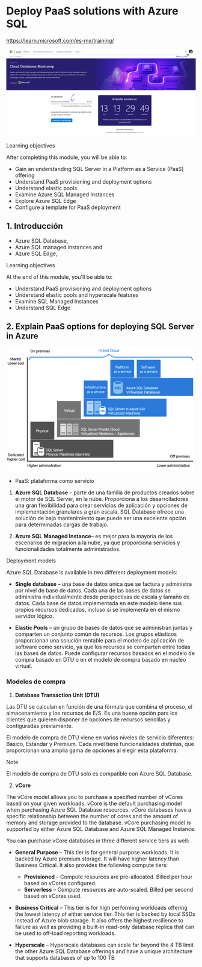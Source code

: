 # Deploy PaaS solutions with Azure SQL

https://learn.microsoft.com/es-mx/training/

![alt text](image-13.png)
 
Learning objectives

After completing this module, you will be able to:

- Gain an understanding SQL Server in a Platform as a Service (PaaS) offering
- Understand PaaS provisioning and deployment options
- Understand elastic pools
- Examine Azure SQL Managed Instances
- Explore Azure SQL Edge
- Configure a template for PaaS deployment

## 1. Introducción

- Azure SQL Database, 
- Azure SQL managed instances and 
- Azure SQL Edge,

Learning objectives

At the end of this module, you'll be able to:

- Understand PaaS provisioning and deployment options
- Understand elastic pools and hyperscale features
- Examine SQL Managed Instances
- Understand SQL Edge

## 2. Explain PaaS options for deploying SQL Server in Azure

![alt text](module-22-plan-implement-final-25.png)

- PaaS: plataforma como servicio

1. **Azure SQL Database** – parte de una familia de productos creados sobre el motor de SQL Server, en la nube. Proporciona a los desarrolladores una gran flexibilidad para crear servicios de aplicación y opciones de implementación granulares a gran escala. SQL Database ofrece una solución de bajo mantenimiento que puede ser una excelente opción para determinadas cargas de trabajo.

2. **Azure SQL Managed Instance**– es mejor para la mayoría de los escenarios de migración a la nube, ya que proporciona servicios y funcionalidades totalmente administrados.

Deployment models

Azure SQL Database is available in two different deployment models:

- **Single database** – una base de datos única que se factura y administra por nivel de base de datos. Cada una de las bases de datos se administra individualmente desde perspectivas de escala y tamaño de datos. Cada base de datos implementada en este modelo tiene sus propios recursos dedicados, incluso si se implementa en el mismo servidor lógico.

- **Elastic Pools** – un grupo de bases de datos que se administran juntas y comparten un conjunto común de recursos. Los grupos elásticos proporcionan una solución rentable para el modelo de aplicación de software como servicio, ya que los recursos se comparten entre todas las bases de datos. Puede configurar recursos basados en el modelo de compra basado en DTU o en el modelo de compra basado en núcleo virtual.

### Modelos de compra

1. **Database Transaction Unit (DTU)**

Las DTU se calculan en función de una fórmula que combina el proceso, el almacenamiento y los recursos de E/S. Es una buena opción para los clientes que quieren disponer de opciones de recursos sencillas y configuradas previamente.

El modelo de compra de DTU viene en varios niveles de servicio diferentes: Básico, Estándar y Premium. Cada nivel tiene funcionalidades distintas, que proporcionan una amplia gama de opciones al elegir esta plataforma.

> [!NOTE]
> El modelo de compra de DTU solo es compatible con Azure SQL Database.

2. **vCore**

The vCore model allows you to purchase a specified number of vCores based on your given workloads. vCore is the default purchasing model when purchasing Azure SQL Database resources. vCore databases have a specific relationship between the number of cores and the amount of memory and storage provided to the database. vCore purchasing model is supported by either Azure SQL Database and Azure SQL Managed Instance.

You can purchase vCore databases in three different service tiers as well:

- **General Purpose** – This tier is for general purpose workloads. It is backed by Azure premium storage. It will have higher latency than Business Critical. It also provides the following compute tiers:

    - **Provisioned** – Compute resources are pre-allocated. Billed per hour based on vCores configured.
    - **Serverless** – Compute resources are auto-scaled. Billed per second based on vCores used.

- **Business Critical** – This tier is for high performing workloads offering the lowest latency of either service tier. This tier is backed by local SSDs instead of Azure blob storage. It also offers the highest resilience to failure as well as providing a built-in read-only database replica that can be used to off-load reporting workloads.

- **Hyperscale** – Hyperscale databases can scale far beyond the 4 TB limit the other Azure SQL Database offerings and have a unique architecture that supports databases of up to 100 TB


